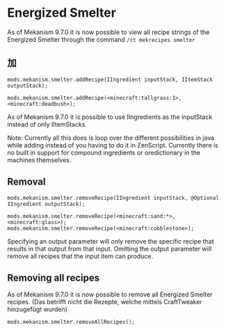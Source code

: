 # Energized Smelter

As of Mekanism 9.7.0 it is now possible to view all recipe strings of the Energized Smelter through the command `/ct mekrecipes smelter`

## 加

```zenscript
mods.mekanism.smelter.addRecipe(IIngredient inputStack, IItemStack outputStack);

mods.mekanism.smelter.addRecipe(<minecraft:tallgrass:1>, <minecraft:deadbush>);
```

As of Mekanism 9.7.0 it is possible to use IIngredients as the inputStack instead of only IItemStacks.

Note: Currently all this does is loop over the different possibilities in java while adding instead of you having to do it in ZenScript. Currently there is no built in support for compound ingredients or oredictionary in the machines themselves.

## Removal

```zenscript
mods.mekanism.smelter.removeRecipe(IIngredient inputStack, @Optional IIngredient outputStack);

mods.mekanism.smelter.removeRecipe(<minecraft:sand:*>, <minecraft:glass>);
mods.mekanism.smelter.removeRecipe(<minecraft:cobblestone>);
```

Specifying an output parameter will only remove the specific recipe that results in that output from that input. Omitting the output parameter will remove all recipes that the input item can produce.

## Removing all recipes

As of Mekanism 9.7.0 it is now possible to remove all Energized Smelter recipes. (Das betrifft nicht die Rezepte, welche mittels CraftTweaker hinzugefügt wurden)

```zenscript
mods.mekanism.smelter.removeAllRecipes();
```